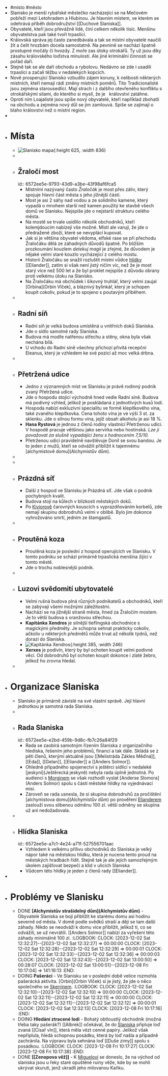 - #místo #město
- Slanisko je menší rybářské městečko nacházející se na Mečovém pobřeží mezi Letohradem a Hlubinou. Je hlavním místem, ve kterém se odehrává příběh dobrodružství [[Duchové Slaniska]].
- Obyvatelé, kteří jsou převážně lidé, činí celkem několik tisíc. Menšinu obyvatelstva pak také tvoří trpaslíci.
- Královská správa jej často zanedbávala a tak se místní obyvatelé naučili žít a čelit hrozbám docela samostatně. Na pevnině se nachází špatně prostupné močály či hvozdy. Z moře zas útoky otrokářů. Ty už jsou díky zásahu královského loďstva minulostí. Ale jiné kriminální činnosti se pořád daří.
- Stejně tak se ale daří obchodu a rybolovu. Nedávno se zde i usadili trpaslíci a začali těžbu v nedalekých kopcích.
- Nově prosperující Slanisko vzbudilo zájem koruny, k nelibosti některých místních, kteří nemají rádi změny místních poměrů. Tito Tradicionalisté jsou zejména starousedlíci. Mají strach i z dalšího otevřeného konfliktu s otrokářskými silami, do kterého si myslí, že je   království zatáhne.
- Oproti nim Loajalisté jsou spíše nový obyvatelé, kteří například zbohatli na obchodu a zejména nový důl se jim zamlouvá. Spíše se zajímají o blaho království než o místní region.
-
- # Místa
	- ![Slanisko mapa](../assets/images/Slanisko_mapa.png){:height 625, :width 836}
	-
	- ## Žraločí most
	  id:: 6572ee5e-9793-43d9-a3be-43f98af6fca5
		- Místními nazývaný často *Žraločák* je most přes záliv, který spojuje hlavní část města s jeho jižnější částí.
		- Most je asi 2 sáhy nad vodou a ze solidního kamene, který vypadá o mnohem starší než kamen použitý ke stavbě všech domů ve Slanisku. Nejspíše jde o nejstarší strukturu celého města.
		- Na mostě se trvale usídlilo několik obchodníků, kteří kolemjdoucím nabízejí vše možné. Místí ale varují, že jde o předražené zboží, které se nevyplácí kupovat.
		- Jak si je většina obyvatel vědoma, elfské rase se při přechodu Žraločáku dělá ze záhadných důvodů špatně. Po bližším prozkoumání kouzlem *detekuj magii* je zřejmé, že důvodem je nějaké velmi staré kouzlo vycházející z celého mostu.
		- Historii Žraločáku se snažil rozluštit místní vůdce [hlídky](6572ee5e-a7c1-4e24-a71f-527556701aac) [[Eliander]], zatím si však není jistý ničím víc, než že je most starý více než 500 let a že byl proklet nejspíše z důvodu obrany proti velkému útoku na Slanisko.
		- Na Žraločáku má obchůdek i šikovný truhlář, který velmi zaujal [Orbina](Orbin Vlček), a bláznivý bylinkář, který je schopen koupit cokoliv, pokud je to spojeno s poutavým příběhem.
	-
	- ## Radní síň
		- Radní síň je velká budova umístěná u vnitřních doků Slaniska.
		- Jde o sídlo samotné rady Slaniska.
		- Budova má modře natřenou střechu a stěny, okna byla však nechána bílá.
		- U vchodu do Radní síně všechny příchozí přivítá recepční Eleanus, který je vzhledem ke své pozici až moc velká drbna.
	-
	- ## Přetržená udice
		- Jedno z významných míst ve Slanisku je právě rodinný podnik zvaný Přetržená udice.
		- Jde o hospodu stojící východně hned vedle Radní síně. Budova má podivný vzhled, jelikož je poskládaná z jednotlivých kusů lodí.
		- Hospoda nabízí exkluzivní specialitu ve formě klepítkového vína, také zvaného klepítkovka. Cena tohoto vína je ve výši 3 st. za sklenku. Jde o silnou formu vína, jejíž obsah alkoholu je asi 18 %.
		- **Hana Rystová** je jednou z členů rodiny vlastnící Přetrženou udici. V hospodě pracuje většinou jako servírka nebo hostinská. *Lze ji považovat za slušně vypadající ženu s hodnocením 7,5/10.*
		- Přetrženou udici pravidelně navštěvuje Donil se svou bandou. Je to jeden z mužů, kteří se odvážili přiblížit k tajemnému [alchymistově domu](Alchymistův dům).
	-
	-
	- ## Prázdná síť
		- Další z hospod ve Slanisku je Prázdná síť. Jde však o podnik pochybných kvalit.
		- Budova stojí na kůlech v blízkosti městských doků.
		- Po [Kiviorově](Kivior) čarovných kouscích s vyprazdňováním korbelů, zde nemají skupinu dobrodruhů velmi v oblibě. Bylo jim dokonce vyhrožováno smrtí, jedním ze štamgastů.
	-
	- ## Proutěná koza
		- Proutěná koza je poslední z hospod operujících ve Slanisku. V tomto podniku se schází primárně trpaslická menšina žijící v tomto městě.
		- Jde o trochu noblesnější podnik.
	-
	- ## Luzovi svědomití ubytovatelé
		- Velmi rušná budova plná různých podnikatelů a obchodníků, kteří se zabývají všemi možnými záležitostmi.
		- Nachází se na jižnější straně města, hned za Žraločím mostem. Je to větší budova s oranžovou střechou.
		- **Kapitánka Xendros** je silnější tieflingská obchodnice s magickými předměty. Je schopna sehnat prakticky cokoliv, ačkoliv u některých předmětů může trvat až několik týdnů, než dorazí do Slaniska.
		- ![Kapitánka Xendros](../assets/images/kapitanka_xendros.png){:height 385, :width 246}
		- **Xerxes** je podivín, který by byl ochoten koupit velmi podivné věci. Od dobrodruhů byl ochoten koupit dokonce i zlaté žebro, jelikož ho zrovna hledal.
	-
- # Organizace Slaniska
	- Slanisko je primárně závislé na své vlastní správě. Její hlavní jednotkou je samotná rada Slaniska.
	-
	- ## Rada Slaniska
	  id:: 6572ee5e-e2bd-459b-9d8c-fb7c26a84f29
		- Rada se zaobírá samotným řízením Slaniska z organizačního hlediska, řešením jeho problémů, financí a tak dále. Skládá se z pěti členů, kterými aktuálně jsou [[Melistráda Zákles Měďná]], [[Eda]], [[Gelan]], [[Eliander]] a [[Anders Solmor]].
		- Ohledně případného spojenectví s ještěrci sídlící v nedaleké [jeskyni](Ještěrecká jeskyně) nebyla rada úplně jednotná. Po audienci s [Morginem](Morgin) se však rozhodli vyslat [Anderse Slomora](Anders Solmor) spolu s částí městské hlídky na vyjednávací misi.
		- Zároveň se rada usnesla, že si skupina dobrodruhů za pročištění [alchymistova domu](Alchymistův dům) po prověření [Elianderem](Eliander) zaslouží svou slíbenou odměnu 100 zl. větší odměny se skupina už ani nedožadovala.
	-
	- ## Hlídka Slaniska
	  id:: 6572ee5e-a7c1-4e24-a71f-527556701aac
		- Vzhledem k velkému přílivu obchodníků do Slaniska je velký nápor také na městskou hlídku, která je nucena tento proud na městských hradbách řídit. Stejně tak je ale jejich samozřejmým úkolem zajišťovat bezpečí a klid v ulicích Slaniska
		- Vůdcem této hlídky je jeden z členů rady [[Eliander]].
-
- # Problémy ve Slanisku
	- DONE **[Alchymistův strašidelný dům](Alchymistův dům)** - Obyvatelé Slaniska se bojí přiblížit ke starému domu asi hodinu severně od města. V domě podle svědků straší a dějí se tam další záhady. Nikdo se neodváží k domu více přiblížit, jelikož ti, co se odvážili, se už nevrátili. [[Anders Solmor]] nabízí za vyřešení této záhady minimálně 100 zl.
	  :LOGBOOK:
	  CLOCK: [2023-12-02 Sat 12:32:27]--[2023-12-02 Sat 12:32:27] =>  00:00:00
	  CLOCK: [2023-12-02 Sat 12:32:28]--[2023-12-02 Sat 12:32:29] =>  00:00:01
	  CLOCK: [2023-12-02 Sat 12:32:33]--[2023-12-02 Sat 12:32:36] =>  00:00:03
	  CLOCK: [2023-12-02 Sat 12:32:43]--[2023-12-02 Sat 13:00:50] =>  00:28:07
	  CLOCK: [2023-12-02 Sat 13:00:51]--[2023-12-08 Fri 10:17:04] =>  141:16:13
	  :END:
	- DOING **Pašeráci** - Ve Slanisku se v poslední době velice rozmohla pašerácká aktivita. [Orbin](Orbin Vlček) si je jistý, že jde o něco společného se [Skerrinem](Skerrin).
	  :LOGBOOK:
	  CLOCK: [2023-12-02 Sat 12:32:10]--[2023-12-02 Sat 12:32:10] =>  00:00:00
	  CLOCK: [2023-12-02 Sat 12:32:11]--[2023-12-02 Sat 12:32:11] =>  00:00:00
	  CLOCK: [2023-12-02 Sat 12:32:11]--[2023-12-02 Sat 12:32:12] =>  00:00:01
	  CLOCK: [2023-12-02 Sat 12:32:13]
	  CLOCK: [2023-12-08 Fri 10:17:16]
	  :END:
	- DOING **Hledání ztracené lodi** - Bohatý obtloustlý obchodník (možná třeba taky pašerák?) [[Albrek]] očekával, že do [Slaniska](Slanisko) připluje loď zvaná [[Císař vln]], která měla vézt cenné papíry. Jelikož však nepřiplula, hledá schopnou posádku, která by loď našla a případně zachránila. Na výpravu byla sehnána loď [[Duše zimy]] spolu s posádkou.
	  :LOGBOOK:
	  CLOCK: [2023-12-08 Fri 10:17:27]
	  CLOCK: [2023-12-08 Fri 10:17:38]
	  :END:
	- DONE **[[Zenopova věž]]** - K [Miguelovi](Miguel) se doneslo, že na východ od slaniska jsou u řeky staré opuštěné ruiny věže, kde by se mohli ukrývat skuruti, jenž ukradli jeho milovanou Kaňku.